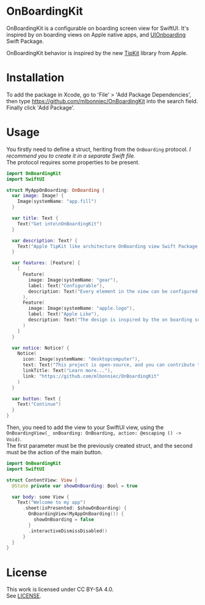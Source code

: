 # OnBoardingKit

OnBoardingKit is a configurable on boarding screen view for SwiftUI.
It's inspired by on boarding views on Apple native apps, and [UIOnboarding](https://github.com/lascic/uionboarding) Swift Package.

OnBoardingKit behavior is inspired by the new [TipKit](https://developer.apple.com/documentation/tipkit) library from Apple.

# Installation
To add the package in Xcode, go to 'File' > 'Add Package Dependencies', then type https://github.com/mlbonniec/OnBoardingKit into the search field. Finally click 'Add Package'.

# Usage
You firstly need to define a struct, heriting from the `OnBoarding` protocol. *I recommend you to create it in a separate Swift file.*  
The protocol requires some properties to be present.

```swift
import OnBoardingKit
import SwiftUI

struct MyAppOnBoarding: OnBoarding {
  var image: Image? {
    Image(systemName: "app.fill")
  }

  var title: Text {
    Text("Get into\nOnBoardingKit")
  }

  var description: Text? {
    Text("Apple TipKit like architecture OnBoarding view Swift Package.")
  }

  var features: [Feature] {
    [
      Feature(
        image: Image(systemName: "gear"),
        label: Text("Configurable"),
        description: Text("Every element in the view can be configured. You can hide labels, text, images depending on your needs")
      ),
      Feature(
        image: Image(systemName: "apple.logo"),
        label: Text("Apple Like"),
        description: Text("The design is inspired by the on boarding screens you can find on iMovie, Pages, Keynote etc.")
      )
    ]
  }

  var notice: Notice? {
    Notice(
      icon: Image(systemName: "desktopcomputer"),
      text: Text("This project is open-source, and you can contribute to it."),
      linkTitle: Text("Learn more..."),
      link: "https://github.com/mlbonniec/OnBoardingKit"
    )
  }

  var button: Text {
    Text("Continue")
  }
}
```

Then, you need to add the view to your SwiftUI view, using the `OnBoardingView(_ onBoarding: OnBoarding, action: @escaping () -> Void)`.  
The first parameter must be the previously created struct, and the second must be the action of the main button.

```swift
import OnBoardingKit
import SwiftUI

struct ContentView: View {
  @State private var showOnBoarding: Bool = true

  var body: some View {
    Text("Welcome to my app")
      .sheet(isPresented: $showOnBoarding) {
        OnBoardingView(MyAppOnBoarding()) {
          showOnBoarding = false
        }
        .interactiveDismissDisabled()
      }
  }
}
```

# License
This work is licensed under CC BY-SA 4.0.  
See [LICENSE](./LICENSE).
